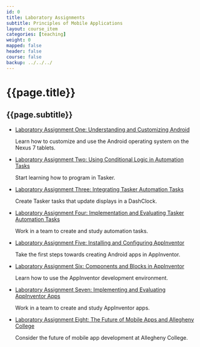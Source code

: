 ```yaml
---
id: 0 
title: Laboratory Assignments 
subtitle: Principles of Mobile Applications  
layout: course_item 
categories: [teaching]
weight: 0
mapped: false
header: false 
course: false 
backup: ../../../
---
```


# {{page.title}}

## {{page.subtitle}}

<ul>

<li><a href="{{site.baseurl}}teaching/cs591F2013/provide/homework/hw1/cs591F2013-hw1.pdf">Laboratory Assignment One: Understanding and Customizing Android</a> <p>Learn how to customize and use the Android operating system on the Nexus 7 tablets.</p>

<li><a href="{{site.baseurl}}teaching/cs591F2013/provide/homework/hw2/cs591F2013-hw2.pdf">Laboratory Assignment Two: Using Conditional Logic in Automation Tasks</a> <p>Start learning how to program in Tasker.</p>

<li><a href="{{site.baseurl}}teaching/cs591F2013/provide/homework/hw3/cs591F2013-hw3.pdf">Laboratory Assignment Three: Integrating Tasker Automation Tasks</a> <p>Create Tasker tasks that update displays in a DashClock.</p>

<li><a href="{{site.baseurl}}teaching/cs591F2013/provide/homework/hw4/cs591F2013-hw4.pdf">Laboratory Assignment Four: Implementation and Evaluating Tasker Automation Tasks</a> <p>Work in a team to create and study automation tasks.</p>

<li><a href="{{site.baseurl}}teaching/cs591F2013/provide/homework/hw5/cs591F2013-hw5.pdf">Laboratory Assignment Five: Installing and Configuring AppInventor</a> <p>Take the first steps towards creating Android apps in AppInventor.</p>

<li><a href="{{site.baseurl}}teaching/cs591F2013/provide/homework/hw6/cs591F2013-hw6.pdf">Laboratory Assignment Six: Components and Blocks in AppInventor</a> <p>Learn how to use the AppInventor development environment.</p>

<li><a href="{{site.baseurl}}teaching/cs591F2013/provide/homework/hw7/cs591F2013-hw7.pdf">Laboratory Assignment Seven: Implementing and Evaluating AppInventor Apps</a> <p>Work in a team to create and study AppInventor apps.</p>

<li><a href="{{site.baseurl}}teaching/cs591F2013/provide/homework/hw8/cs591F2013-hw8.pdf">Laboratory Assignment Eight: The Future of Mobile Apps and Allegheny College</a> <p>Consider the future of mobile app development at Allegheny College.</p>

</ul>

